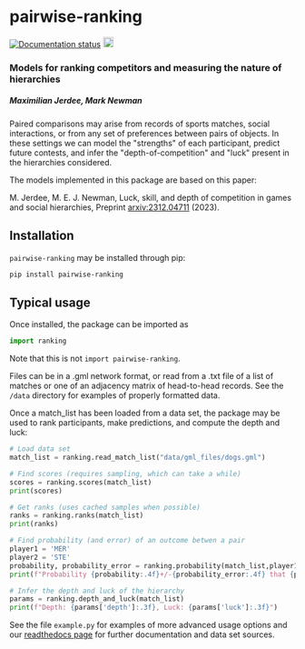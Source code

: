 # pairwise-ranking
<a href='https://pairwise-ranking.readthedocs.io/en/latest/?badge=latest'> <img src='https://readthedocs.org/projects/pairwise-ranking/badge/?version=latest' alt='Documentation status' /></a> <a href="https://badge.fury.io/py/pairwise-ranking"><img src="https://badge.fury.io/py/pairwise-ranking.svg" alt="PyPI status" height="18"></a> <br>

### Models for ranking competitors and measuring the nature of hierarchies

##### Maximilian Jerdee, Mark Newman

Paired comparisons may arise from records of sports matches, social interactions, or from any set of preferences between pairs of objects. In these settings we can model the "strengths" of each participant, predict future contests, and infer the "depth-of-competition" and "luck" present in the hierarchies considered. <br>

The models implemented in this package are based on this paper:

M. Jerdee, M. E. J. Newman, Luck, skill, and depth of competition in games and social hierarchies, Preprint <a href="https://arxiv.org/abs/2312.04711">arxiv:2312.04711</a>
(2023).

## Installation
`pairwise-ranking` may be installed through pip:

```bash
pip install pairwise-ranking
```

## Typical usage
Once installed, the package can be imported as
```python
import ranking
```
Note that this is not `import pairwise-ranking`.

Files can be in a .gml network format, or read from a .txt file of a list of matches or one of an adjacency matrix of head-to-head records. See the `/data` directory for examples of properly formatted data.

Once a match_list has been loaded from a data set, the package may be used to rank participants, make predictions, and compute the depth and luck:
```python
# Load data set
match_list = ranking.read_match_list("data/gml_files/dogs.gml")

# Find scores (requires sampling, which can take a while)
scores = ranking.scores(match_list)
print(scores)

# Get ranks (uses cached samples when possible)
ranks = ranking.ranks(match_list)
print(ranks)

# Find probability (and error) of an outcome betwen a pair
player1 = 'MER'
player2 = 'STE'
probability, probability_error = ranking.probability(match_list,player1,player2)
print(f"Probability {probability:.4f}+/-{probability_error:.4f} that {player1} beats {player2}")

# Infer the depth and luck of the hierarchy
params = ranking.depth_and_luck(match_list)
print(f"Depth: {params['depth']:.3f}, Luck: {params['luck']:.3f}")
```

See the file `example.py` for examples of more advanced usage options and our <a href="https://pairwise-ranking.readthedocs.io/en/latest">readthedocs page</a> for further documentation and data set sources. 